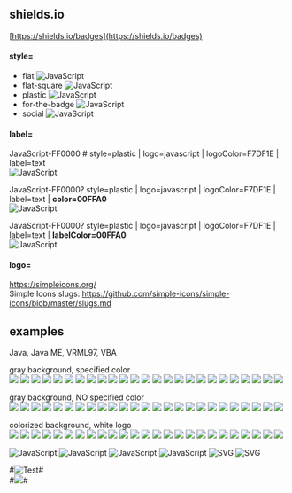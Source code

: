 ## shields.io
[https://shields.io/badges](https://shields.io/badges)


#### style=  
* flat          ![JavaScript](https://img.shields.io/badge/JavaScript-808080?style=flat&logo=javascript&logoColor=F7DF1E)  
* flat-square   ![JavaScript](https://img.shields.io/badge/JavaScript-808080?style=flat-square&logo=javascript&logoColor=F7DF1E)  
* plastic       ![JavaScript](https://img.shields.io/badge/JavaScript-808080?style=plastic&logo=javascript&logoColor=F7DF1E)  
* for-the-badge ![JavaScript](https://img.shields.io/badge/JavaScript-808080?style=for-the-badge&logo=javascript&logoColor=F7DF1E)  
* social        ![JavaScript](https://img.shields.io/badge/JavaScript-808080?style=social&logo=javascript&logoColor=F7DF1E)  


#### label=
JavaScript-FF0000 # style=plastic | logo=javascript | logoColor=F7DF1E | label=text  
![JavaScript](https://img.shields.io/badge/JavaScript-FF0000?style=plastic&logo=javascript&logoColor=F7DF1E&label=text)

JavaScript-FF0000? style=plastic | logo=javascript | logoColor=F7DF1E | label=text | **color=00FFA0**  
![JavaScript](https://img.shields.io/badge/JavaScript-FF0000?style=plastic&logo=javascript&logoColor=F7DF1E&label=text&color=00FFA0)

JavaScript-FF0000? style=plastic | logo=javascript | logoColor=F7DF1E | label=text | **labelColor=00FFA0**  
![JavaScript](https://img.shields.io/badge/JavaScript-FF0000?style=plastic&logo=javascript&logoColor=F7DF1E&label=text&labelColor=00FFA0)


#### logo=
https://simpleicons.org/  
Simple Icons slugs: https://github.com/simple-icons/simple-icons/blob/master/slugs.md

## examples
Java, Java ME, VRML97, VBA  

gray background, specified color  
![](https://img.shields.io/badge/Spring%20Boot-707070?style=plastic&logo=springboot&logoColor=6DB33F)
![](https://img.shields.io/badge/Spring-707070?style=plastic&logo=spring&logoColor=6DB33F)
![](https://img.shields.io/badge/Android-707070?style=plastic&logo=android&logoColor=3DDC84)
![](https://img.shields.io/badge/C++-707070?style=plastic&logo=cplusplus&logoColor=00599C)
![](https://img.shields.io/badge/PL/SQL-707070?style=plastic&logo=oracle&logoColor=F80000)
![](https://img.shields.io/badge/Python-707070?style=plastic&logo=python&logoColor=3776AB)
![](https://img.shields.io/badge/Eclipse-707070?style=plastic&logo=eclipseide&logoColor=2C2255)
![](https://img.shields.io/badge/VSCode-707070?style=plastic&logo=visualstudiocode&logoColor=007ACC)
![](https://img.shields.io/badge/IntelliJ%20IDEA-707070?style=plastic&logo=intellijidea&logoColor=000000)
![](https://img.shields.io/badge/Git-707070?style=plastic&logo=git&logoColor=F05032)
![](https://img.shields.io/badge/Github-707070?style=plastic&logo=github&logoColor=181717)
![](https://img.shields.io/badge/SVN-707070?style=plastic&logo=subversion&logoColor=809CC9)
![](https://img.shields.io/badge/Docker-707070?style=plastic&logo=docker&logoColor=2496ED)
![](https://img.shields.io/badge/Markdown-707070?style=plastic&logo=markdown&logoColor=000000)
![](https://img.shields.io/badge/php-707070?style=plastic&logo=php&logoColor=777BB4)
![](https://img.shields.io/badge/JavaScript-707070?style=plastic&logo=javascript&logoColor=F7DF1E)
![](https://img.shields.io/badge/HTML-707070?style=plastic&logo=html5&logoColor=E34F26)
![](https://img.shields.io/badge/CSS-707070?style=plastic&logo=css3&logoColor=1572B6)
![](https://img.shields.io/badge/Bootstrap-707070?style=plastic&logo=bootstrap&logoColor=7952B3)
![](https://img.shields.io/badge/WordPress-707070?style=plastic&logo=wordpress&logoColor=21759B)
![](https://img.shields.io/badge/Thymeleaf-707070?style=plastic&logo=thymeleaf&logoColor=005F0F)
![](https://img.shields.io/badge/gimp-707070?style=plastic&logo=gimp&logoColor=5C5543)
![](https://img.shields.io/badge/Codewars-707070?style=plastic&logo=codewars&logoColor=B1361E)
![](https://img.shields.io/badge/Steam-707070?style=plastic&logo=steam&logoColor=000000)
![](https://img.shields.io/badge/C64-707070?style=plastic&logo=commodore&logoColor=1E2A4E)

gray background, NO specified color  
![](https://img.shields.io/badge/Spring%20Boot-707070?style=plastic&logo=springboot)
![](https://img.shields.io/badge/Spring-707070?style=plastic&logo=spring)
![](https://img.shields.io/badge/Android-707070?style=plastic&logo=android)
![](https://img.shields.io/badge/C++-707070?style=plastic&logo=cplusplus)
![](https://img.shields.io/badge/PL/SQL-707070?style=plastic&logo=oracle)
![](https://img.shields.io/badge/Python-707070?style=plastic&logo=python)
![](https://img.shields.io/badge/Eclipse-707070?style=plastic&logo=eclipseide)
![](https://img.shields.io/badge/VSCode-707070?style=plastic&logo=visualstudiocode)
![](https://img.shields.io/badge/IntelliJ%20IDEA-707070?style=plastic&logo=intellijidea)
![](https://img.shields.io/badge/Git-707070?style=plastic&logo=git)
![](https://img.shields.io/badge/Github-707070?style=plastic&logo=github)
![](https://img.shields.io/badge/SVN-707070?style=plastic&logo=subversion)
![](https://img.shields.io/badge/Docker-707070?style=plastic&logo=docker)
![](https://img.shields.io/badge/Markdown-707070?style=plastic&logo=markdown)
![](https://img.shields.io/badge/php-707070?style=plastic&logo=php)
![](https://img.shields.io/badge/JavaScript-707070?style=plastic&logo=javascript)
![](https://img.shields.io/badge/HTML-707070?style=plastic&logo=html5)
![](https://img.shields.io/badge/CSS-707070?style=plastic&logo=css3)
![](https://img.shields.io/badge/Bootstrap-707070?style=plastic&logo=bootstrap)
![](https://img.shields.io/badge/WordPress-707070?style=plastic&logo=wordpress)
![](https://img.shields.io/badge/Thymeleaf-707070?style=plastic&logo=thymeleaf)
![](https://img.shields.io/badge/gimp-707070?style=plastic&logo=gimp)
![](https://img.shields.io/badge/Codewars-707070?style=plastic&logo=codewars)
![](https://img.shields.io/badge/Steam-707070?style=plastic&logo=steam)
![](https://img.shields.io/badge/C64-707070?style=plastic&logo=commodore)

colorized background, white logo  
![](https://img.shields.io/badge/Spring%20Boot-6DB33F?style=plastic&logo=springboot&logoColor=white)
![](https://img.shields.io/badge/Spring-6DB33F?style=plastic&logo=spring&logoColor=white)
![](https://img.shields.io/badge/Android-3DDC84?style=plastic&logo=android&logoColor=white)
![](https://img.shields.io/badge/C++-00599C?style=plastic&logo=cplusplus&logoColor=white)
![](https://img.shields.io/badge/PL/SQL-F80000?style=plastic&logo=oracle&logoColor=white)
![](https://img.shields.io/badge/Python-3776AB?style=plastic&logo=python&logoColor=white)
![](https://img.shields.io/badge/Eclipse-2C2255?style=plastic&logo=eclipseide&logoColor=white)
![](https://img.shields.io/badge/VSCode-007ACC?style=plastic&logo=visualstudiocode&logoColor=white)
![](https://img.shields.io/badge/IntelliJ%20IDEA-000000?style=plastic&logo=intellijidea&logoColor=white)
![](https://img.shields.io/badge/Git-F05032?style=plastic&logo=git&logoColor=white)
![](https://img.shields.io/badge/Github-181717?style=plastic&logo=github&logoColor=white)
![](https://img.shields.io/badge/SVN-809CC9?style=plastic&logo=subversion&logoColor=white)
![](https://img.shields.io/badge/Docker-2496ED?style=plastic&logo=docker&logoColor=white)
![](https://img.shields.io/badge/Markdown-000000?style=plastic&logo=markdown&logoColor=white)
![](https://img.shields.io/badge/php-777BB4?style=plastic&logo=php&logoColor=white)
![](https://img.shields.io/badge/JavaScript-707070?style=plastic&logo=javascript&logoColor=F7DF1E)
![](https://img.shields.io/badge/HTML-E34F26?style=plastic&logo=html5&logoColor=white)
![](https://img.shields.io/badge/CSS-1572B6?style=plastic&logo=css3&logoColor=white)
![](https://img.shields.io/badge/Bootstrap-7952B3?style=plastic&logo=bootstrap&logoColor=white)
![](https://img.shields.io/badge/WordPress-21759B?style=plastic&logo=wordpress&logoColor=white)
![](https://img.shields.io/badge/Thymeleaf-005F0F?style=plastic&logo=thymeleaf&logoColor=white)
![](https://img.shields.io/badge/gimp-5C5543?style=plastic&logo=gimp&logoColor=white)
![](https://img.shields.io/badge/Codewars-B1361E?style=plastic&logo=codewars&logoColor=white)
![](https://img.shields.io/badge/Steam-000000?style=plastic&logo=steam&logoColor=white)
![](https://img.shields.io/badge/C64-1E2A4E?style=plastic&logo=commodore&logoColor=white)



![JavaScript](https://img.shields.io/badge/JavaScript-707070?style=plastic&logo=javascript&logoColor=F7DF1E)
![JavaScript](https://img.shields.io/badge/JavaScript-707070?style=plastic&logo=javascript&logoColor=F7DF1E)
![JavaScript](https://img.shields.io/badge/JavaScript-707070?style=plastic&logo=javascript&logoColor=F7DF1E)
![JavaScript](https://img.shields.io/badge/JavaScript-707070?style=plastic&logo=javascript&logoColor=F7DF1E)
![SVG](https://img.shields.io/badge/play-station-blue.svg?logo=data:image/svg%2bxml;base64,PHN2ZyB4bWxucz0iaHR0cDovL3d3dy53My5vcmcvMjAwMC9zdmciIHZlcnNpb249IjEiIHdpZHRoPSI2MDAiIGhlaWdodD0iNjAwIj48cGF0aCBkPSJNMTI5IDExMWMtNTUgNC05MyA2Ni05MyA3OEwwIDM5OGMtMiA3MCAzNiA5MiA2OSA5MWgxYzc5IDAgODctNTcgMTMwLTEyOGgyMDFjNDMgNzEgNTAgMTI4IDEyOSAxMjhoMWMzMyAxIDcxLTIxIDY5LTkxbC0zNi0yMDljMC0xMi00MC03OC05OC03OGgtMTBjLTYzIDAtOTIgMzUtOTIgNDJIMjM2YzAtNy0yOS00Mi05Mi00MmgtMTV6IiBmaWxsPSIjZmZmIi8+PC9zdmc+)
![SVG](https://img.shields.io/badge/playstation-red?logo=data:image/svg%2bxml;base64,PHN2ZyB4bWxucz0iaHR0cDovL3d3dy53My5vcmcvMjAwMC9zdmciIHZlcnNpb249IjEiIHdpZHRoPSI2MDAiIGhlaWdodD0iNjAwIj48cGF0aCBkPSJNMTI5IDExMWMtNTUgNC05MyA2Ni05MyA3OEwwIDM5OGMtMiA3MCAzNiA5MiA2OSA5MWgxYzc5IDAgODctNTcgMTMwLTEyOGgyMDFjNDMgNzEgNTAgMTI4IDEyOSAxMjhoMWMzMyAxIDcxLTIxIDY5LTkxbC0zNi0yMDljMC0xMi00MC03OC05OC03OGgtMTBjLTYzIDAtOTIgMzUtOTIgNDJIMjM2YzAtNy0yOS00Mi05Mi00MmgtMTV6IiBmaWxsPSIjZmZmIi8+PC9zdmc+)


#![Test](data:image/svg%2bxml;base64,PHN2ZyB4bWxucz0iaHR0cDovL3d3dy53My5vcmcvMjAwMC9zdmciIHZlcnNpb249IjEiIHdpZHRoPSI2MDAiIGhlaWdodD0iNjAwIj48cGF0aCBkPSJNMTI5IDExMWMtNTUgNC05MyA2Ni05MyA3OEwwIDM5OGMtMiA3MCAzNiA5MiA2OSA5MWgxYzc5IDAgODctNTcgMTMwLTEyOGgyMDFjNDMgNzEgNTAgMTI4IDEyOSAxMjhoMWMzMyAxIDcxLTIxIDY5LTkxbC0zNi0yMDljMC0xMi00MC03OC05OC03OGgtMTBjLTYzIDAtOTIgMzUtOTIgNDJIMjM2YzAtNy0yOS00Mi05Mi00MmgtMTV6IiBmaWxsPSIjZmZmIi8+PC9zdmc+)#  
#<img style="background:white; border:red;" src="data:image/svg%2bxml;base64,PHN2ZyB4bWxucz0iaHR0cDovL3d3dy53My5vcmcvMjAwMC9zdmciIHZlcnNpb249IjEiIHdpZHRoPSI2MDAiIGhlaWdodD0iNjAwIj48cGF0aCBkPSJNMTI5IDExMWMtNTUgNC05MyA2Ni05MyA3OEwwIDM5OGMtMiA3MCAzNiA5MiA2OSA5MWgxYzc5IDAgODctNTcgMTMwLTEyOGgyMDFjNDMgNzEgNTAgMTI4IDEyOSAxMjhoMWMzMyAxIDcxLTIxIDY5LTkxbC0zNi0yMDljMC0xMi00MC03OC05OC03OGgtMTBjLTYzIDAtOTIgMzUtOTIgNDJIMjM2YzAtNy0yOS00Mi05Mi00MmgtMTV6IiBmaWxsPSIjZmZmIi8+PC9zdmc+"/>#  

